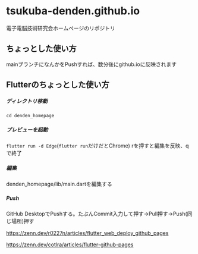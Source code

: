 # tsukuba-denden.github.io
電子電脳技術研究会ホームページのリポジトリ

## ちょっとした使い方
mainブランチになんかをPushすれば、数分後にgithub.ioに反映されます

## Flutterのちょっとした使い方
##### ディレクトリ移動
```cd denden_homepage```
##### プレビューを起動
```flutter run -d Edge```(```flutter run```だけだとChrome)
rを押すと編集を反映、qで終了
##### 編集
denden_homepage/lib/main.dartを編集する
##### Push
GitHub DesktopでPushする。たぶんCommit入力して押す→Pull押す→Push(同じ場所)押す

https://zenn.dev/r0227n/articles/flutter_web_deploy_github_pages

https://zenn.dev/cotlra/articles/flutter-github-pages
